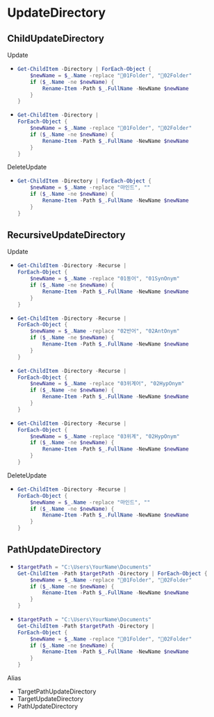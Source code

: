 # UpdateDirectory
## ChildUpdateDirectory
Update
- ```ps1
  Get-ChildItem -Directory | ForEach-Object {
      $newName = $_.Name -replace "📁01Folder", "💼02Folder"
      if ($_.Name -ne $newName) {
          Rename-Item -Path $_.FullName -NewName $newName
      }
  }
  ```
- ```ps1
  Get-ChildItem -Directory | 
  ForEach-Object {
      $newName = $_.Name -replace "📁01Folder", "💼02Folder"
      if ($_.Name -ne $newName) {
          Rename-Item -Path $_.FullName -NewName $newName
      }
  }
  ```

DeleteUpdate  
- ```ps1
  Get-ChildItem -Directory | ForEach-Object {
      $newName = $_.Name -replace "마인드", ""
      if ($_.Name -ne $newName) {
          Rename-Item -Path $_.FullName -NewName $newName
      }
  }
  ```


## RecursiveUpdateDirectory
Update
- ```ps1
  Get-ChildItem -Directory -Recurse | 
  ForEach-Object {
      $newName = $_.Name -replace "01동어", "01SynOnym"
      if ($_.Name -ne $newName) {
          Rename-Item -Path $_.FullName -NewName $newName
      }
  }
  ```
- ```ps1
  Get-ChildItem -Directory -Recurse | 
  ForEach-Object {
      $newName = $_.Name -replace "02반어", "02AntOnym"
      if ($_.Name -ne $newName) {
          Rename-Item -Path $_.FullName -NewName $newName
      }
  }
  ```
- ```ps1
  Get-ChildItem -Directory -Recurse | 
  ForEach-Object {
      $newName = $_.Name -replace "03위계어", "02HypOnym"
      if ($_.Name -ne $newName) {
          Rename-Item -Path $_.FullName -NewName $newName
      }
  }
  ```
- ```ps1
  Get-ChildItem -Directory -Recurse | 
  ForEach-Object {
      $newName = $_.Name -replace "03위계", "02HypOnym"
      if ($_.Name -ne $newName) {
          Rename-Item -Path $_.FullName -NewName $newName
      }
  }
  ```

DeleteUpdate
- ```ps1
  Get-ChildItem -Directory -Recurse | 
  ForEach-Object {
      $newName = $_.Name -replace "마인드", ""
      if ($_.Name -ne $newName) {
          Rename-Item -Path $_.FullName -NewName $newName
      }
  }
  ```



## PathUpdateDirectory
- ```ps1
  $targetPath = "C:\Users\YourName\Documents"
  Get-ChildItem -Path $targetPath -Directory | ForEach-Object {
      $newName = $_.Name -replace "📁01Folder", "💼02Folder"
      if ($_.Name -ne $newName) {
          Rename-Item -Path $_.FullName -NewName $newName
      }
  } 
  ```
- ```ps1
  $targetPath = "C:\Users\YourName\Documents"
  Get-ChildItem -Path $targetPath -Directory | 
  ForEach-Object {
      $newName = $_.Name -replace "📁01Folder", "💼02Folder"
      if ($_.Name -ne $newName) {
          Rename-Item -Path $_.FullName -NewName $newName
      }
  }
  ```


Alias
- TargetPathUpdateDirectory
- TargetUpdateDirectory
- PathUpdateDirectory


